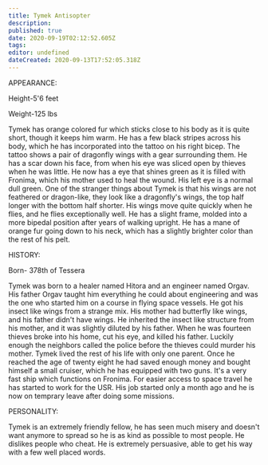 ```yaml
---
title: Tymek Antisopter
description: 
published: true
date: 2020-09-19T02:12:52.605Z
tags: 
editor: undefined
dateCreated: 2020-09-13T17:52:05.318Z
---
```


APPEARANCE:

Height-5'6 feet

Weight-125 lbs

Tymek has orange colored fur which sticks close to his body as it is quite short, though it keeps him warm. He has a few black stripes across his body, which he has incorporated into the tattoo on his right bicep. The tattoo shows a pair of dragonfly wings with a gear surrounding them. He has a scar down his face, from when his eye was sliced open by thieves when he was little. He now has a eye that shines green as it is filled with Fronima, which his mother used to heal the wound. His left eye is a normal dull green. One of the stranger things about Tymek is that his wings are not feathered or dragon-like, they look like a dragonfly's wings, the top half longer with the bottom half shorter. His wings move quite quickly when he flies, and he flies exceptionally well. He has a slight frame, molded into a more bipedal position after years of walking upright. He has a mane of orange fur going down to his neck, which has a slightly brighter color than the rest of his pelt.

HISTORY:

Born- 378th of Tessera

Tymek was born to a healer named Hitora and an engineer named Orgav. His father Orgav taught him everything he could about engineering and was the one who started him on a course in flying space vessels. He got his insect like wings from a strange mix. His mother had butterfly like wings, and his father didn't have wings. He inherited the insect like structure from his mother, and it was slightly diluted by his father. When he was fourteen thieves broke into his home, cut his eye, and killed his father. Luckily enough the neighbors called the police before the thieves could murder his mother. Tymek lived the rest of his life with only one parent. Once he reached the age of twenty eight he had saved enough money and bought himself a small cruiser, which he has equipped with two guns. It's a very fast ship which functions on Fronima. For easier access to space travel he has started to work for the USR. His job started only a month ago and he is now on temprary leave after doing some missions.

PERSONALITY:

Tymek is an extremely friendly fellow, he has seen much misery and doesn't want anymore to spread so he is as kind as possible to most people. He dislikes people who cheat. He is extremely persuasive, able to get his way with a few well placed words.